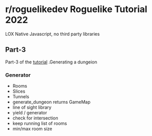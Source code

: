 # r/roguelikedev Roguelike Tutorial 2022
LOX
Native Javascript, no third party libraries

##  Part-3
Part-3 of the [tutorial](https://rogueliketutorials.com/tutorials/tcod/v2/part-3/) .Generating a dungeion

### Generator

- Rooms
- Slices
- Tunnels
- generate_dungeon returns GameMap
- line of sight library
- yield / generator
- check for intersection
- keep running list of rooms
- min/max room size